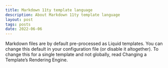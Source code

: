 ```yaml
---
title: Markdown 11ty template language
description: About Markdown 11ty template language
layout: post
tags: posts
date: 2022-06-06
---
```

Markdown files are by default pre-processed as Liquid templates. You can change this default in your configuration file (or disable it altogether). To change this for a single template and not globally, read Changing a Template’s Rendering Engine.